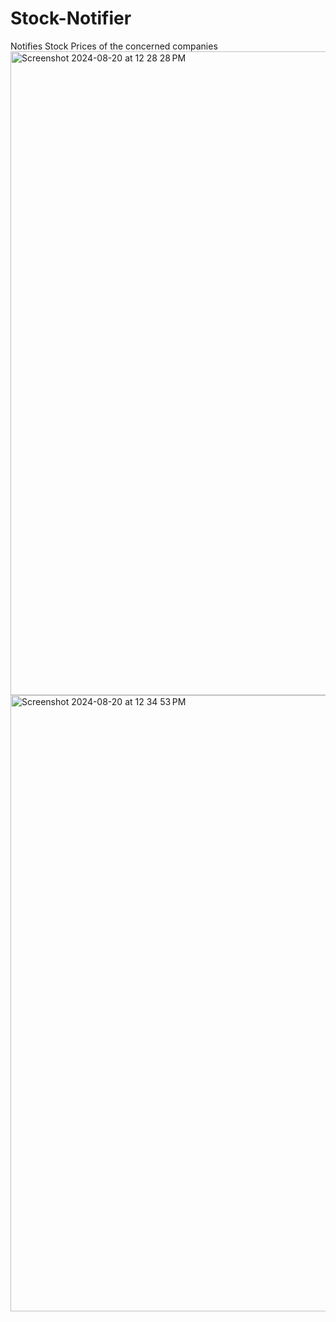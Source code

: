 # Stock-Notifier
Notifies Stock Prices of the concerned companies
<img width="1030" alt="Screenshot 2024-08-20 at 12 28 28 PM" src="https://github.com/user-attachments/assets/712a4a07-9707-4cbf-926d-2a6ca656892f">
<img width="986" alt="Screenshot 2024-08-20 at 12 34 53 PM" src="https://github.com/user-attachments/assets/1cf2f766-053c-4937-b9d7-1c0ede548210">

